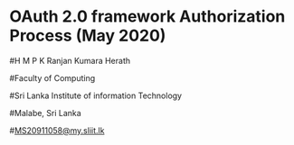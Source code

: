 # OAuth 2.0 framework Authorization Process (May 2020)

#H M P K Ranjan Kumara Herath

#Faculty of Computing 

#Sri Lanka Institute of information Technology

#Malabe, Sri Lanka

#MS20911058@my.sliit.lk

